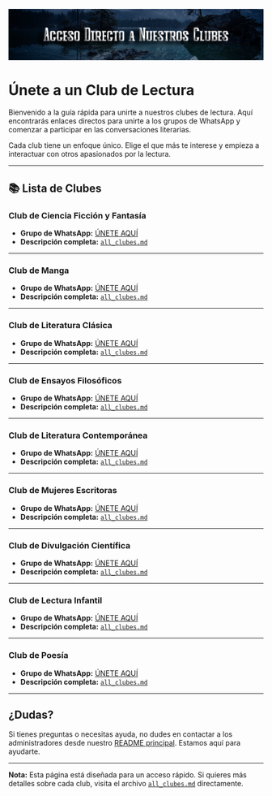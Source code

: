 ![Acceso_Clubes](../imagenes/Cabeceras/Clubes_Cabecera02.png)

# **Únete a un Club de Lectura**

Bienvenido a la guía rápida para unirte a nuestros clubes de lectura. Aquí encontrarás enlaces directos para unirte a los grupos de WhatsApp y comenzar a participar en las conversaciones literarias.  

Cada club tiene un enfoque único. Elige el que más te interese y empieza a interactuar con otros apasionados por la lectura.

---

## **📚 Lista de Clubes**

### **Club de Ciencia Ficción y Fantasía**
- **Grupo de WhatsApp:** [ÚNETE AQUÍ](https://chat.whatsapp.com/LCPSNb9qpbU6BA7hM1OGof)
- **Descripción completa:** [`all_clubes.md`](all_clubes.md#club-de-ciencia-ficción-y-fantasía)

---

### **Club de Manga**
- **Grupo de WhatsApp:** [ÚNETE AQUÍ](https://chat.whatsapp.com/JOM3QTtvIR7GE1xzbhzv9I)
- **Descripción completa:** [`all_clubes.md`](all_clubes.md#club-de-manga)

---

### **Club de Literatura Clásica**
- **Grupo de WhatsApp:** [ÚNETE AQUÍ](https://chat.whatsapp.com/Kf5rJgkYNpQKjws6oHuRMd)
- **Descripción completa:** [`all_clubes.md`](all_clubes.md#club-de-literatura-clásica)

---

### **Club de Ensayos Filosóficos**
- **Grupo de WhatsApp:** [ÚNETE AQUÍ](https://chat.whatsapp.com/FDBlvskTFbpLKAKItF5uTF)
- **Descripción completa:** [`all_clubes.md`](all_clubes.md#club-de-ensayos-filosóficos)

---

### **Club de Literatura Contemporánea**
- **Grupo de WhatsApp:** [ÚNETE AQUÍ](https://chat.whatsapp.com/Bdyu4jE0SUf8vRiBOJ7UrH)
- **Descripción completa:** [`all_clubes.md`](all_clubes.md#club-de-literatura-contemporánea)

---

### **Club de Mujeres Escritoras**
- **Grupo de WhatsApp:** [ÚNETE AQUÍ](https://chat.whatsapp.com/GMTMoha5Zb31fN1RvIRtNv)
- **Descripción completa:** [`all_clubes.md`](all_clubes.md#club-de-mujeres-escritoras)

---

### **Club de Divulgación Científica**
- **Grupo de WhatsApp:** [ÚNETE AQUÍ](https://chat.whatsapp.com/K5W9LRyrls5DZ6qTwv91Ti)
- **Descripción completa:** [`all_clubes.md`](all_clubes.md#club-de-divulgación-científica)

---

### **Club de Lectura Infantil**
- **Grupo de WhatsApp:** [ÚNETE AQUÍ](https://chat.whatsapp.com/EiVKyYBT5oIJo8QgHZ3LkG)
- **Descripción completa:** [`all_clubes.md`](all_clubes.md#club-de-lectura-infantil)

---

### **Club de Poesía**
- **Grupo de WhatsApp:** [ÚNETE AQUÍ](https://chat.whatsapp.com/FMYHbahYxFa2CqOOXTcdH4)
- **Descripción completa:** [`all_clubes.md`](all_clubes.md#club-de-poesía)

---

## **¿Dudas?**
Si tienes preguntas o necesitas ayuda, no dudes en contactar a los administradores desde nuestro [README principal](../README.md#contáctanos). Estamos aquí para ayudarte.

---

**Nota:** Esta página está diseñada para un acceso rápido. Si quieres más detalles sobre cada club, visita el archivo [`all_clubes.md`](all_clubes.md) directamente.
